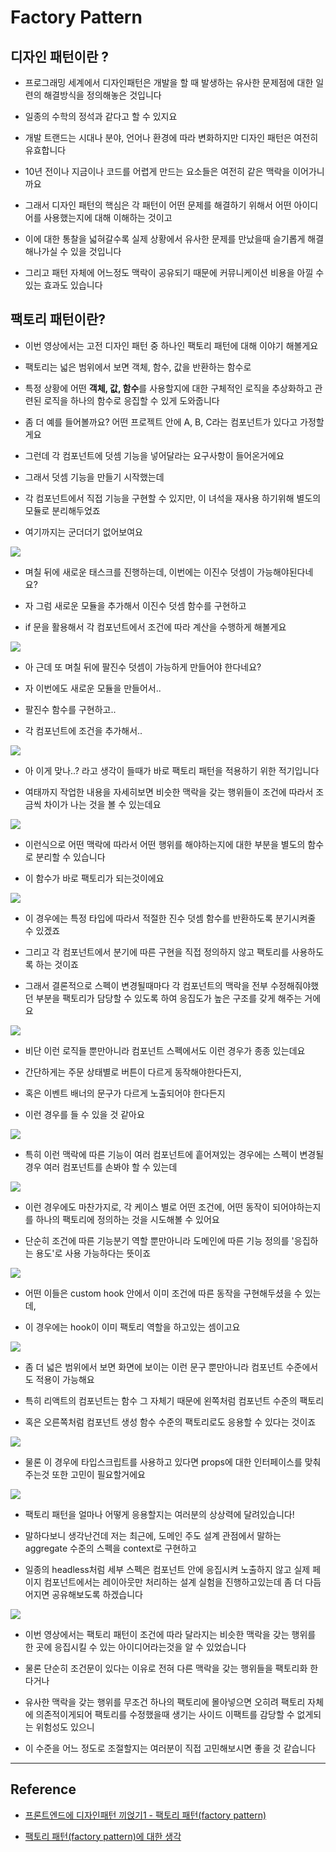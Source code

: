 # Factory Pattern

## 디자인 패턴이란 ?

- 프로그래밍 세계에서 디자인패턴은 개발을 할 때 발생하는 유사한 문제점에 대한 일련의 해결방식을 정의해놓은 것입니다

- 일종의 수학의 정석과 같다고 할 수 있지요

- 개발 트랜드는 시대나 분야, 언어나 환경에 따라 변화하지만 디자인 패턴은 여전히 유효합니다

- 10년 전이나 지금이나 코드를 어렵게 만드는 요소들은 여전히 같은 맥락을 이어가니까요

- 그래서 디자인 패턴의 핵심은 각 패턴이 어떤 문제를 해결하기 위해서 어떤 아이디어를 사용했는지에 대해 이해하는 것이고

- 이에 대한 통찰을 넓혀갈수록 실제 상황에서 유사한 문제를 만났을때 슬기롭게 해결해나가실 수 있을 것입니다

- 그리고 패턴 자체에 어느정도 맥락이 공유되기 때문에 커뮤니케이션 비용을 아낄 수 있는 효과도 있습니다

## 팩토리 패턴이란?

- 이번 영상에서는 고전 디자인 패턴 중 하나인 팩토리 패턴에 대해 이야기 해볼게요

- 팩토리는 넓은 범위에서 보면 객체, 함수, 값을 반환하는 함수로

- 특정 상황에 어떤 **객체, 값, 함수**를 사용할지에 대한 구체적인 로직을 추상화하고 관련된 로직을 하나의 함수로 응집할 수 있게 도와줍니다

- 좀 더 예를 들어볼까요? 어떤 프로젝트 안에 A, B, C라는 컴포넌트가 있다고 가정할게요

- 그런데 각 컴포넌트에 덧셈 기능을 넣어달라는 요구사항이 들어온거에요

- 그래서 덧셈 기능을 만들기 시작했는데

- 각 컴포넌트에서 직접 기능을 구현할 수 있지만, 이 녀석을 재사용 하기위해 별도의 모듈로 분리해두었죠

- 여기까지는 군더더기 없어보여요

<img src='./images/프론트엔드에 디자인패턴 끼얹기1 - 팩토리 패턴(factory pattern)/01.png'>

<br/>

- 며칠 뒤에 새로운 태스크를 진행하는데, 이번에는 이진수 덧셈이 가능해야된다네요?

- 자 그럼 새로운 모듈을 추가해서 이진수 덧셈 함수를 구현하고

- if 문을 활용해서 각 컴포넌트에서 조건에 따라 계산을 수행하게 해볼게요

<img src='./images/프론트엔드에 디자인패턴 끼얹기1 - 팩토리 패턴(factory pattern)/02.png'>

- 아 근데 또 며칠 뒤에 팔진수 덧셈이 가능하게 만들어야 한다네요?

- 자 이번에도 새로운 모듈을 만들어서..

- 팔진수 함수를 구현하고..

- 각 컴포넌트에 조건을 추가해서..

<img src='./images/프론트엔드에 디자인패턴 끼얹기1 - 팩토리 패턴(factory pattern)/03.png'>

- 아 이게 맞나..? 라고 생각이 들때가 바로 팩토리 패턴을 적용하기 위한 적기입니다

- 여태까지 작업한 내용을 자세히보면 비슷한 맥락을 갖는 행위들이 조건에 따라서 조금씩 차이가 나는 것을 볼 수 있는데요

<img src='./images/프론트엔드에 디자인패턴 끼얹기1 - 팩토리 패턴(factory pattern)/04.png'>

- 이런식으로 어떤 맥락에 따라서 어떤 행위를 해야하는지에 대한 부분을 별도의 함수로 분리할 수 있습니다

- 이 함수가 바로 팩토리가 되는것이에요

<img src='./images/프론트엔드에 디자인패턴 끼얹기1 - 팩토리 패턴(factory pattern)/05.png'>

- 이 경우에는 특정 타입에 따라서 적절한 진수 덧셈 함수를 반환하도록 분기시켜줄 수 있겠죠

- 그리고 각 컴포넌트에서 분기에 따른 구현을 직접 정의하지 않고 팩토리를 사용하도록 하는 것이죠

- 그래서 결론적으로 스펙이 변경될때마다 각 컴포넌트의 맥락을 전부 수정해줘야했던 부분을 팩토리가 담당할 수 있도록 하여 응집도가 높은 구조를 갖게 해주는 거에요

<img src='./images/프론트엔드에 디자인패턴 끼얹기1 - 팩토리 패턴(factory pattern)/06.png'>

<br/>

- 비단 이런 로직들 뿐만아니라 컴포넌트 스펙에서도 이런 경우가 종종 있는데요

- 간단하게는 주문 상태별로 버튼이 다르게 동작해야한다든지,

- 혹은 이벤트 배너의 문구가 다르게 노출되어야 한다든지

- 이런 경우를 들 수 있을 것 같아요

<img src='./images/프론트엔드에 디자인패턴 끼얹기1 - 팩토리 패턴(factory pattern)/07.png'>

<br/>

- 특히 이런 맥락에 따른 기능이 여러 컴포넌트에 흩어져있는 경우에는 스펙이 변경될 경우 여러 컴포넌트를 손봐야 할 수 있는데

<img src='./images/프론트엔드에 디자인패턴 끼얹기1 - 팩토리 패턴(factory pattern)/08.png'>

<br/>

- 이런 경우에도 마찬가지로, 각 케이스 별로 어떤 조건에, 어떤 동작이 되어야하는지를 하나의 팩토리에 정의하는 것을 시도해볼 수 있어요

- 단순히 조건에 따른 기능분기 역할 뿐만아니라 도메인에 따른 기능 정의를 '응집하는 용도'로 사용 가능하다는 뜻이죠

<img src='./images/프론트엔드에 디자인패턴 끼얹기1 - 팩토리 패턴(factory pattern)/09.png'>

<br/>

- 어떤 이들은 custom hook 안에서 이미 조건에 따른 동작을 구현해두셨을 수 있는데,

- 이 경우에는 hook이 이미 팩토리 역할을 하고있는 셈이고요

<img src='./images/프론트엔드에 디자인패턴 끼얹기1 - 팩토리 패턴(factory pattern)/10.png'>

<br/>

- 좀 더 넓은 범위에서 보면 화면에 보이는 이런 문구 뿐만아니라 컴포넌트 수준에서도 적용이 가능해요

- 특히 리액트의 컴포넌트는 함수 그 자체기 때문에 왼쪽처럼 컴포넌트 수준의 팩토리

- 혹은 오른쪽처럼 컴포넌트 생성 함수 수준의 팩토리로도 응용할 수 있다는 것이죠

<img src='./images/프론트엔드에 디자인패턴 끼얹기1 - 팩토리 패턴(factory pattern)/11.png'>

<br/>

- 물론 이 경우에 타입스크립트를 사용하고 있다면 props에 대한 인터페이스를 맞춰주는것 또한 고민이 필요할거에요

<img src='./images/프론트엔드에 디자인패턴 끼얹기1 - 팩토리 패턴(factory pattern)/12.png'>

<br/>

- 팩토리 패턴을 얼마나 어떻게 응용할지는 여러분의 상상력에 달려있습니다!

- 말하다보니 생각난건데 저는 최근에, 도메인 주도 설계 관점에서 말하는 aggregate 수준의 스펙을 context로 구현하고

- 일종의 headless처럼 세부 스펙은 컴포넌트 안에 응집시켜 노출하지 않고 실제 페이지 컴포넌트에서는 레이아웃만 처리하는 설계 실험을 진행하고있는데 좀 더 다듬어지면 공유해보도록 하겠습니다

<img src='./images/프론트엔드에 디자인패턴 끼얹기1 - 팩토리 패턴(factory pattern)/13.png'>

- 이번 영상에서는 팩토리 패턴이 조건에 따라 달라지는 비슷한 맥락을 갖는 행위를 한 곳에 응집시킬 수 있는 아이디어라는것을 알 수 있었습니다

- 물론 단순히 조건문이 있다는 이유로 전혀 다른 맥락을 갖는 행위들을 팩토리화 한다거나

- 유사한 맥락을 갖는 행위를 무조건 하나의 팩토리에 몰아넣으면 오히려 팩토리 자체에 의존적이게되어 팩토리를 수정했을때 생기는 사이드 이팩트를 감당할 수 없게되는 위험성도 있으니

- 이 수준을 어느 정도로 조절할지는 여러분이 직접 고민해보시면 좋을 것 같습니다

---

## Reference

- [프론트엔드에 디자인패턴 끼얹기1 - 팩토리 패턴(factory pattern)](https://www.youtube.com/watch?v=eSLrZbPHgoI)

- [팩토리 패턴(factory pattern)에 대한 생각](https://yuddomack.tistory.com/entry/%ED%8C%A9%ED%86%A0%EB%A6%AC-%ED%8C%A8%ED%84%B4factory-pattern%EC%97%90-%EB%8C%80%ED%95%9C-%EC%83%9D%EA%B0%81)
